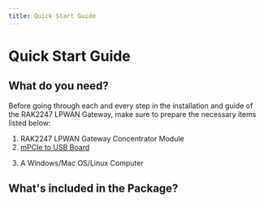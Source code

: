 ```yaml
---
title: Quick Start Guide
---
```


# Quick Start Guide

<rk-img
  src="/assets/images/quick-start-guide/rak2247/2.quickstart/rak2247_1.png"
  width="100%"
  figure-number="1"
  caption="RAK2247 LPWAN Gateway Concentrator Module Components"
/>


## What do you need?

Before going through each and every step in the installation and guide of the RAK2247 LPWAN Gateway, make sure to prepare the necessary items listed below:

1. RAK2247 LPWAN Gateway Concentrator Module
2. [mPCIe to USB Board](https://store.rakwireless.com/products/mpcie-to-usb-board)
<!-- 2. RAK2247 Pi Hat (Not included in the package) -->
<!-- 3. Raspberry Pi 3B+ (Not included in the package)  -->
<!-- 4. 16GB SD Card (included) + Card Reader -->
3. A Windows/Mac OS/Linux Computer

<rk-btn 
  src="https://store.rakwireless.com/products/rak2247-lorawan-gateway-concentrator-module"
  label="Buy a RAK2247 LPWAN Gateway Concentrator Module"
  _blank
/>

## What's included in the Package?

<rk-img
  src="/assets/images/quick-start-guide/rak2247/2.quickstart/package.jpg"
  width="100%"
  figure-number="2"
  caption="Package Contents"
/>

